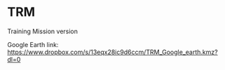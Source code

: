 # TRM
Training Mission version

Google Earth link: https://www.dropbox.com/s/13eqx28ic9d6ccm/TRM_Google_earth.kmz?dl=0

